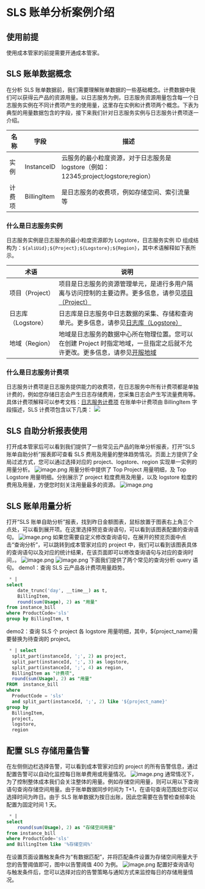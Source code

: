 # SLS 账单分析案例介绍

## 使用前提

使用成本管家的前提需要开通成本管家。

## SLS 账单数据概念

在分析 SLS 账单数据前，我们需要理解账单数据的一些基础概念。计费数据中我们可以获得云产品的资源用量。以日志服务为例，日志服务资源用量包含每一个日志服务实例在不同计费项产生的使用量，这里存在实例和计费项两个概念。下表为典型的用量数据包含的字段，接下来我们针对日志服务实例与日志服务计费项逐一介绍。

| 名称   | 字段        | 描述                                                                                 |
| ------ | ----------- | ------------------------------------------------------------------------------------ |
| 实例   | InstanceID  | 云服务的最小粒度资源，对于日志服务是 logstore（例如：12345;project;logstore;region） |
| 计费项 | BillingItem | 是日志服务的收费项，例如存储空间、索引流量等                                         |

### 什么是日志服务实例

日志服务实例是日志服务的最小粒度资源即为 Logstore，日志服务实例 ID 组成结构为：`${aliUid};${Project};${Logstore};${Region}`，其中术语解释如下表所示。

| **术语**           | **说明**                                                                                                                                                                                                  |
| ------------------ | --------------------------------------------------------------------------------------------------------------------------------------------------------------------------------------------------------- |
| 项目（Project）    | 项目是日志服务的资源管理单元，是进行多用户隔离与访问控制的主要边界。更多信息，请参见[项目（Project）](https://www.alibabacloud.com/help/en/doc-detail/48873.htm#concept-t3x-hqn-vdb)                      |
| 日志库（Logstore） | 日志库是日志服务中日志数据的采集、存储和查询单元。更多信息，请参见[日志库（Logstore）](https://www.alibabacloud.com/help/en/doc-detail/48874.htm#concept-btb-4qn-vdb)                                     |
| 地域（Region）     | 地域是日志服务的数据中心所在物理位置。您可以在创建 Project 时指定地域，一旦指定之后就不允许更改。更多信息，请参见[开服地域](https://www.alibabacloud.com/help/en/doc-detail/252819.htm#reference-2084283) |

### 什么是日志服务计费项

日志服务计费项是日志服务提供能力的收费项，在日志服务中所有计费项都是单独计费的，例如您存储日志会产生日志存储费用，您采集日志会产生写流量费用等。具体计费项解释可以参考文档：[日志服务计费项](https://www.alibabacloud.com/help/en/doc-detail/107745.html?spm=a2c4g.48869.0.0.698929ecpUSyTH)
在账单中计费项由 BillingItem 字段描述，SLS 计费项包含以下几类：
![](https://intranetproxy.alipay.com/skylark/lark/0/2023/jpeg/24957466/1681269751325-d5a7952d-2685-4def-9785-39aa63189619.jpeg)

## SLS 自助分析报表使用

打开成本管家后可以看到我们提供了一些常见云产品的账单分析报表，打开“SLS 账单自助分析”报表即可查看 SLS 费用及用量的整体趋势情况。页面上方提供了全局过滤方式，您可以通过选择对应的 project、logstore、region 实现单一实例的用量分析。
![image.png](https://intranetproxy.alipay.com/skylark/lark/0/2023/png/24957466/1692190829390-a89b7549-00cd-45b5-b02b-7f5e816787c4.png#clientId=u2be2b1a6-cc28-4&from=paste&height=1254&id=u88576ee5&originHeight=2508&originWidth=5106&originalType=binary&ratio=2&rotation=0&showTitle=false&size=5362998&status=done&style=none&taskId=ufc71314e-e50e-48e6-a0f1-bc2dd47ea00&title=&width=2553)
用量分析中提供了 Top Project 用量明细，及 Top Logstore 用量明细。分别展示了 project 粒度费用及用量，以及 logstore 粒度的费用及用量，方便您时刻关注用量最多的资源。
![image.png](https://intranetproxy.alipay.com/skylark/lark/0/2023/png/24957466/1692190838103-acf83ae9-92a5-4163-b3f4-fb6b5d040b69.png#clientId=u2be2b1a6-cc28-4&from=paste&height=1145&id=ueb1a5644&originHeight=2290&originWidth=4608&originalType=binary&ratio=2&rotation=0&showTitle=false&size=4301593&status=done&style=none&taskId=uc40dbe38-46ae-422d-9140-43e34a0efd0&title=&width=2304)

## SLS 账单用量分析

打开“SLS 账单自助分析”报表，找到昨日金额图表，鼠标放置于图表右上角三个点处，可以看到展开项。在这里选择预览查询语句，可以看到该图表配置的查询语句。
![image.png](https://intranetproxy.alipay.com/skylark/lark/0/2023/png/24957466/1692190703172-f5e262bd-6dc8-484c-9d08-601b5395356d.png#clientId=u2be2b1a6-cc28-4&from=paste&height=150&id=udb16ea09&originHeight=388&originWidth=1290&originalType=binary&ratio=2&rotation=0&showTitle=false&size=227535&status=done&style=none&taskId=ud8ed7f9c-262d-4280-b133-2a0c89e8e02&title=&width=500)
如果您需要自定义修改查询语句，在展开的预览页面中点击“查询分析”，可以跳转到成本管家对应的 project 中，我们可以看到该图表具体的查询语句以及对应的统计结果，在该页面即可以修改查询语句与对应的查询时间，。
![image.png](https://intranetproxy.alipay.com/skylark/lark/0/2023/png/24957466/1692190729557-5c2faa1f-f84f-4842-adf0-06a2508047fe.png#clientId=u2be2b1a6-cc28-4&from=paste&height=284&id=u8afd8558&originHeight=816&originWidth=1064&originalType=binary&ratio=2&rotation=0&showTitle=false&size=407216&status=done&style=none&taskId=udbf016c8-0df4-47c5-a9cb-e36109ac47b&title=&width=370)
![image.png](https://intranetproxy.alipay.com/skylark/lark/0/2023/png/24957466/1692190788179-86e86cd3-3f40-4fd3-a75e-1a5c717cab07.png#clientId=u2be2b1a6-cc28-4&from=paste&height=970&id=u6cdd9310&originHeight=1940&originWidth=4522&originalType=binary&ratio=2&rotation=0&showTitle=false&size=3483992&status=done&style=none&taskId=ud496098a-080c-406b-a38e-660d7ff2556&title=&width=2261)
下面我们提供了两个常见的查询分析 query 语句。
demo1：查询 SLS 云产品各计费项用量趋势。

```sql
 * |
select
	date_trunc('day', __time__) as t,
	BillingItem,
	round(sum(Usage), 2) as "用量"
from instance_bill
where ProductCode='sls'
group by BillingItem, t
```

demo2：查询 SLS 个 project 各 logstore 用量明细，其中，${project_name}需要替换为待查询的 project。

```sql
 * | select
  split_part(instanceId, ';', 2) as project,
  split_part(instanceId, ';', 3) as logstore,
  split_part(instanceId, ';', 4) as region,
  BillingItem as "计费项",
  round(sum(Usage), 2) as "用量"
FROM  instance_bill
where
  ProductCode = 'sls'
  and split_part(instanceId, ';', 2) like '${project_name}'
group by
  BillingItem,
  project,
  logstore,
  region
```

## 配置 SLS 存储用量告警

在左侧侧边栏选择告警，可以看到成本管家对应的 project 的所有告警信息，通过配置告警可以自动化监控每日账单费用或用量情况。
![image.png](https://intranetproxy.alipay.com/skylark/lark/0/2023/png/24957466/1692190858284-d5e6d209-cd3d-445d-9028-785099d92659.png#clientId=u2be2b1a6-cc28-4&from=paste&height=1214&id=ua636a734&originHeight=2428&originWidth=5034&originalType=binary&ratio=2&rotation=0&showTitle=false&size=4732124&status=done&style=none&taskId=u5696f64a-b0fe-4d20-a732-0e55f204807&title=&width=2517)
通常情况下，为了控制整体成本我们会关注整体的用量。例如存储空间用量，则可以用以下查询语句查询存储空间用量。由于账单数据同步时间为 T+1，在语句查询范围处您可以选择时间为昨日。由于 SLS 账单数据为按日出账，因此您需要在告警检查频率处配置为固定时间 1 天。

```sql
 * |
select
	round(sum(Usage), 2) as "存储空间用量"
from instance_bill
where ProductCode='sls'
and BillingItem like '%存储空间%'
```

在设置页面设置触发条件为“有数据匹配”，并将匹配条件设置为存储空间用量大于您的告警阈值即可，图中以告警阈值 400 为例。
![image.png](https://intranetproxy.alipay.com/skylark/lark/0/2023/png/24957466/1681133056921-30fe1cfa-7e43-4592-9586-e767acb9abcc.png#clientId=u2ed38d4b-36a9-4&from=paste&height=69&id=ufda6d2a1&originHeight=138&originWidth=1522&originalType=binary&ratio=2&rotation=0&showTitle=false&size=63089&status=done&style=none&taskId=u49897619-cad3-4011-8e89-e98eec893bb&title=&width=761)
配置好查询语句与触发条件后，您可以选择对应的告警策略与通知方式来监控每日的存储用量情况。

